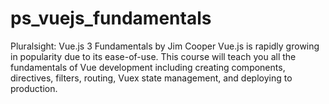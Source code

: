 # ps_vuejs_fundamentals
Pluralsight: Vue.js 3 Fundamentals by Jim Cooper  Vue.js is rapidly growing in popularity due to its ease-of-use. This course will teach you all the fundamentals of Vue development including creating components, directives, filters, routing, Vuex state management, and deploying to production.
